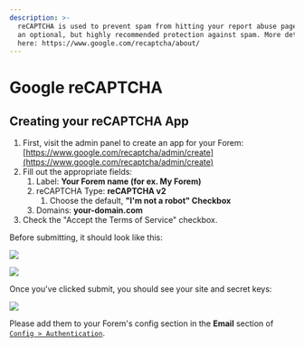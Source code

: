 ```yaml
---
description: >-
  reCAPTCHA is used to prevent spam from hitting your report abuse page. This is
  an optional, but highly recommended protection against spam. More details
  here: https://www.google.com/recaptcha/about/
---
```


# Google reCAPTCHA

## Creating your reCAPTCHA App

1. First, visit the admin panel to create an app for your Forem: [https://www.google.com/recaptcha/admin/create](https://www.google.com/recaptcha/admin/create)
2. Fill out the appropriate fields:
   1. Label: **Your Forem name \(for ex. My Forem\)**
   2. reCAPTCHA Type: **reCAPTCHA v2**
      1. Choose the default, **"I'm not a robot" Checkbox**
   3. Domains: **your-domain.com**
3. Check the "Accept the Terms of Service" checkbox.

Before submitting, it should look like this:

![](../../.gitbook/assets/image%20%281%29.png)

![](../../.gitbook/assets/image%20%282%29.png)

Once you've clicked submit, you should see your site and secret keys:  


![](../../.gitbook/assets/recaptcha-submit-example.png)

Please add them to your Forem's config section in the **Email** section of [`Config > Authentication`](authentication.md#email-and-password).

